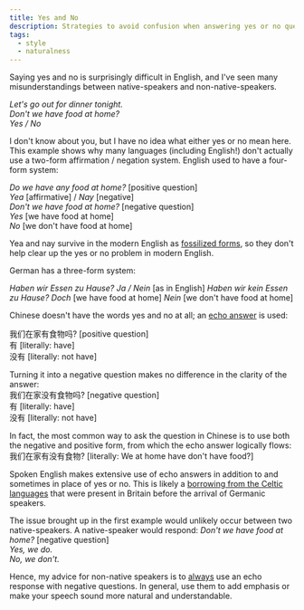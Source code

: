 ```yaml
---
title: Yes and No
description: Strategies to avoid confusion when answering yes or no questions in English
tags:
  - style
  - naturalness
---
```

Saying yes and no is surprisingly difficult in English, and I've seen many misunderstandings between native-speakers and non-native-speakers.

*Let's go out for dinner tonight.      
Don't we have food at home?   
Yes / No*  

I don't know about you, but I have no idea what either yes or no mean here. This example shows why many languages (including English!) don't actually use a two-form affirmation / negation system. English used to have a four-form system:  

*Do we have any food at home?* [positive question]  
*Yea* [affirmative] / *Nay* [negative]  
*Don't we have food at home?* [negative question]  
*Yes* [we have food at home]  
*No* [we don't have food at home]  

Yea and nay survive in the modern English as <a href="https://en.wikipedia.org/wiki/Fossilization_%28linguistics%29" target="_blank">fossilized forms</a>, so they don't help clear up the yes or no problem in modern English.

German has a three-form system:

*Haben wir Essen zu Hause?*
*Ja / Nein* [as in English]
*Haben wir kein Essen zu Hause?*
*Doch* [we have food at home]
*Nein* [we don't have food at home]

Chinese doesn't have the words yes and no at all; an <a href="https://en.wikipedia.org/wiki/Echo_answer" target="_blank">echo answer</a> is used:

我们在家有食物吗? [positive question]  
有 [literally: have]  
没有 [literally: not have]   

Turning it into a negative question makes no difference in the clarity of the answer:  
我们在家没有食物吗? [negative question]  
有 [literally: have]  
没有 [literally: not have]

In fact, the most common way to ask the question in Chinese is to use both the negative and positive form, from which the echo answer logically flows:  
我们在家有没有食物?
[literally: We at home have don't have food?]  

Spoken English makes extensive use of echo answers in addition to and sometimes in place of yes or no. This is likely a <a href="https://en.wikipedia.org/wiki/Brittonicisms_in_English" target="_blank">borrowing from the Celtic languages</a> that were present in Britain before the arrival of Germanic speakers.

The issue brought up in the first example would unlikely occur between two native-speakers. A native-speaker would respond:
*Don't we have food at home?* [negative question]  
*Yes, we do.*  
*No, we don't.*  

Hence, my advice for non-native speakers is to <u>always</u> use an echo response with negative questions. In general, use them to add emphasis or make your speech sound more natural and understandable.
